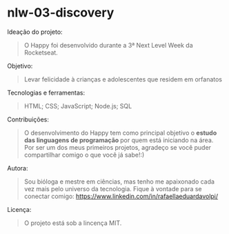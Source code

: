 # nlw-03-discovery

Ideação do projeto:
> O Happy foi desenvolvido durante a 3ª Next Level Week da Rocketseat.

Objetivo:
> Levar felicidade à crianças e adolescentes que residem em orfanatos

Tecnologias e ferramentas:
> HTML;
> CSS;
> JavaScript;
> Node.js;
> SQL

Contribuições:
> O desenvolvimento do Happy tem como principal objetivo o <strong> estudo das linguagens de programação </strong> por quem está iniciando na área. Por ser um dos meus primeiros projetos, agradeço se você puder compartilhar comigo o que você já sabe!:)

Autora: 
> Sou bióloga e mestre em ciências, mas tenho me apaixonado cada vez mais pelo universo da tecnologia.
> Fique à vontade para se conectar comigo: <https://www.linkedin.com/in/rafaellaeduardavolpi/>

Licença:
> O projeto está sob a lincença MIT.
